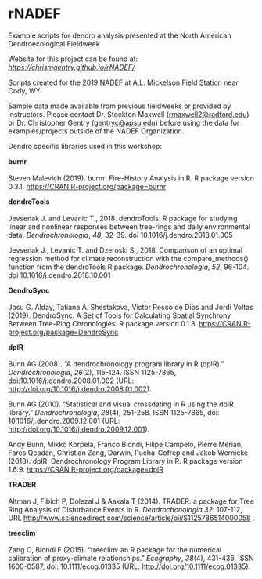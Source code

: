 # rNADEF
Example scripts for dendro analysis presented at the North American Dendroecological Fieldweek

Website for this project can be found at: *https://chrismgentry.github.io/rNADEF/*

Scripts created for the [2019 NADEF](https://sites.google.com/view/nadef/past-fieldweeks/2019) at A.L. Mickelson Field Station near Cody, WY

Sample data made available from previous fieldweeks or provided by instructors. Please contact Dr. Stockton Maxwell (rmaxwell2@radford.edu) or Dr. Christopher Gentry (gentryc@apsu.edu) before using the data for examples/projects outside of the NADEF Organization. 

Dendro specific libraries used in this workshop:

**burnr**<br></br>
Steven Malevich (2019). burnr: Fire-History Analysis in R. R package version 0.3.1. https://CRAN.R-project.org/package=burnr

**dendroTools**<br></br>
Jevsenak J. and Levanic T., 2018. dendroTools: R package for studying linear and nonlinear responses between tree-rings and daily environmental data. _Dendrochronologia_, *48*, 32-39. doi 10.1016/j.dendro.2018.01.005

Jevsenak J., Levanic T. and Dzeroski S., 2018. Comparison of an optimal regression method for climate reconstruction with the compare_methods() function from the dendroTools R package. _Dendrochronologia_, *52*, 96-104.
doi 10.1016/j.dendro.2018.10.001

**DendroSync**<br></br>
Josu G. Alday, Tatiana A. Shestakova, Victor Resco de Dios and Jordi Voltas (2019). DendroSync: A Set of Tools for Calculating Spatial Synchrony Between Tree-Ring Chronologies. R package version 0.1.3.
https://CRAN.R-project.org/package=DendroSync

**dplR**<br></br>
Bunn AG (2008). “A dendrochronology program library in R (dplR).” _Dendrochronologia_, *26*(2), 115-124. ISSN 1125-7865, doi:10.1016/j.dendro.2008.01.002 (URL: http://doi.org/10.1016/j.dendro.2008.01.002).

Bunn AG (2010). “Statistical and visual crossdating in R using the dplR library.” _Dendrochronologia_, *28*(4), 251-258. ISSN 1125-7865, doi: 10.1016/j.dendro.2009.12.001 (URL: http://doi.org/10.1016/j.dendro.2009.12.001).

Andy Bunn, Mikko Korpela, Franco Biondi, Filipe Campelo, Pierre Mérian, Fares Qeadan, Christian Zang, Darwin, Pucha-Cofrep and Jakob Wernicke (2018). dplR: Dendrochronology Program Library in R. R package version 1.6.9.
https://CRAN.R-project.org/package=dplR
  
**TRADER**<br></br>
Altman J, Fibich P, Dolezal J & Aakala T (2014). TRADER: a package for Tree Ring Analysis of Disturbance Events in R. _Dendrochonologia_ *32*: 107-112, URL http://www.sciencedirect.com/science/article/pii/S1125786514000058 .

**treeclim**<br></br>
Zang C, Biondi F (2015). “treeclim: an R package for the numerical calibration of proxy-climate relationships.” _Ecography_, *38*(4), 431-436. ISSN 1600-0587, doi: 10.1111/ecog.01335 (URL: http://doi.org/10.1111/ecog.01335).